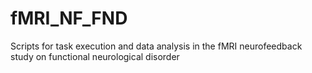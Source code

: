 # fMRI_NF_FND
Scripts for task execution and data analysis in the fMRI neurofeedback study on functional neurological disorder
